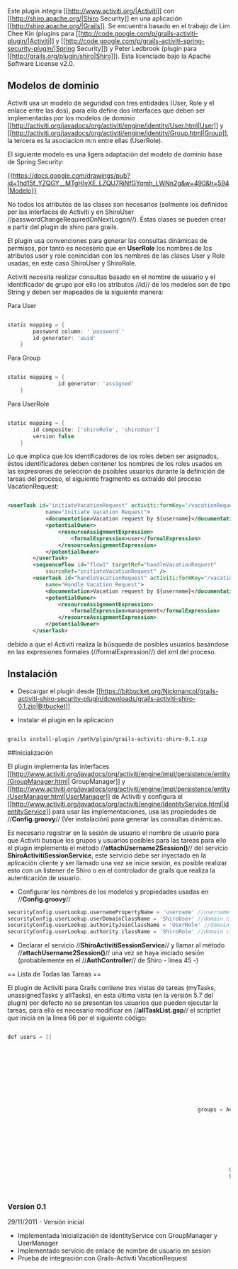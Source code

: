 Este plugin integra [[http://www.activiti.org/|Activiti]] con [[http://shiro.apache.org/|Shiro Security]] en una aplicación [[http://shiro.apache.org/|Grails]]. Se encuentra basado en el trabajo de Lim Chee Kin (plugins para [[http://code.google.com/p/grails-activiti-plugin/|Activiti]] y [[http://code.google.com/p/grails-activiti-spring-security-plugin/|Spring Security]]) y Peter Ledbrook (plugin para [[http://grails.org/plugin/shiro|Shiro]]). Esta licenciado bajo la Apache Software License v2.0.

## Modelos de dominio
Activiti usa un modelo de seguridad con tres entidades (User, Role y el enlace entre las dos), para ello define dos interfaces que deben ser implementadas por los modelos de dominio [[http://activiti.org/javadocs/org/activiti/engine/identity/User.html|User]] y [[http://activiti.org/javadocs/org/activiti/engine/identity/Group.html|Group]], la tercera es la asociacion m:n entre ellas (UserRole).

El siguiente modelo es una ligera adaptación del modelo de dominio base de Spring Security: 

{{https://docs.google.com/drawings/pub?id=1hd15f_YZQGY__MTgHIvXE_LZQU7RiNfGYqmh_LWNn2g&w=490&h=594|Modelo}}

No todos los atributos de las clases son necesarios (solmente los definidos por las interfaces de Activiti y en ShiroUser //passwordChangeRequiredOnNextLogon//). Éstas clases se pueden crear a partir del plugin de shiro para grails.

El plugin usa convenciones para generar las consultas dinámicas de permisos, por tanto es neceserio que en **UserRole** los nombres de los atributos user y role conincidan con los nombres de las clases User y Role usadas, en este caso ShiroUser y ShiroRole.

Activiti necesita realizar consultas basado en el nombre de usuario y el identificador de grupo por ello los atributos //id// de los modelos son de tipo String y deben ser mapeados de la siguiente manera:

Para User
```groovy

static mapping = {
		password column: '`password`'
		id generator: 'uuid'
	}
```
Para Group
```groovy

static mapping = {
                id generator: 'assigned'
	}
```
Para UserRole
```groovy

static mapping = {
		id composite: ['shiroRole', 'shiroUser']
		version false
	}
```
Lo que implica que los identificadores de los roles deben ser asignados, éstos identificadores deben contener los nombres de los roles usados en las expresiones de selección de psoibles usuarios durante la definición de tareas del proceso, el siguiente fragmento es extraído del proceso VacationRequest:

```xml

<userTask id="initiateVacationRequest" activiti:formKey="/vacationRequest/create"
			name="Initiate Vacation Request">
			<documentation>Vacation request by ${username}</documentation>
			<potentialOwner>
				<resourceAssignmentExpression>
					<formalExpression>user</formalExpression>
				</resourceAssignmentExpression>
			</potentialOwner>
		</userTask>
		<sequenceFlow id="flow1" targetRef="handleVacationRequest"
			sourceRef="initiateVacationRequest" />
		<userTask id="handleVacationRequest" activiti:formKey="/vacationRequest/approval"
			name="Handle Vacation Request">
			<documentation>Vacation request by ${username}</documentation>
			<potentialOwner>
				<resourceAssignmentExpression>
					<formalExpression>management</formalExpression>
				</resourceAssignmentExpression>
			</potentialOwner>
		</userTask>
```

debido a que el Activiti realiza la búsqueda de posibles usuarios basándose en las expresiones formales (//formalExpression//) del xml del proceso.

## Instalación

* Descargar el plugin desde [[https://bitbucket.org/Nickmancol/grails-activiti-shiro-security-plugin/downloads/grails-activiti-shiro-0.1.zip|Bitbucket]]

* Instalar el plugin en la aplicacion
```bash

grails install-plugin /path/plgin/grails-activiti-shiro-0.1.zip
```
##Inicialización

El plugin implementa las interfaces [[http://www.activiti.org/javadocs/org/activiti/engine/impl/persistence/entity/GroupManager.html| GroupManager]] y [[http://www.activiti.org/javadocs/org/activiti/engine/impl/persistence/entity/UserManager.html|UserManager]] de Activiti y configura el [[http://www.activiti.org/javadocs/org/activiti/engine/IdentityService.html|IdentityService]] para usar las implementaciones, usa las propiedades de //**Config.groovy**// (Ver instalación) para generar las consultas dinámicas.

Es necesario registrar en la sesión de usuario el nombre de usuario para que Activiti busque los grupos y usuarios posibles para las tareas para ello el plugin implementa el método //**attachUsername2Session()**// del servicio **ShiroActivitiSessionService**, este servicio debe ser inyectado en la aplicación cliente y ser llamado una vez se inicie sesión, es posible realizar esto con un listener de Shiro o en el controlador de grails que realiza la autenticación de usuario.

* Configurar los nombres de los modelos y propiedades usadas en //**Config.groovy**// 
```groovy
securityConfig.userLookup.usernamePropertyName = 'username' //username property
securityConfig.userLookup.userDomainClassName = 'ShiroUser' //domain classname without package
securityConfig.userLookup.authorityJoinClassName = 'UserRole' //domain classname without package
securityConfig.userLookup.authority.className = 'ShiroRole' //domain classname without package
```
* Declarar el servicio //**ShiroActivitiSessionService**// y llamar al método //**attachUsername2Session()**// una vez se haya iniciado sesión (probablemente en el //**AuthController**// de Shiro - linea 45 -)

== Lista de Todas las Tareas ==

El plugin de Activiti para Grails contiene tres vistas de tareas (myTasks, unassignedTasks y allTasks), en esta última vista (en la versión 5.7 del plugin) por defecto no se presentan los usuarios que pueden ejecutar la tareas, para ello es necesario modificar en //**allTaskList.gsp**// el scriptlet que inicia en la linea 66 por el siguiente código:

```java

def users = []
																		def userList=[:]
																		def userIds = ActivitiUtils.activitiService.getCandidateUserIds(taskInstance.id)
																		def groups
																		def groupIds
																		if (!applicationContext.getBean('pluginManager').hasGrailsPlugin('activitiSpringSecurity')) {
																		
																		def User = grailsApplication.getDomainClass(grailsApplication.config.securityConfig.userLookup.userDomainClassName).clazz
																		  users = User."findAllBy${GrailsNameUtils.getClassNameRepresentation(grailsApplication.config.securityConfig.userLookup.usernamePropertyName)}InList"(userIds)
																		
																			for (id in userIds) {
									                        groups = ActivitiUtils.identityService.createGroupQuery().groupMember(id).orderByGroupId().asc().list()
									                        
									                                        }		       
																		} else {
																		  def User = grailsApplication.getDomainClass(grailsApplication.config.grails.plugins.springsecurity.userLookup.userDomainClassName).clazz
																		  users = User."findAllBy${GrailsNameUtils.getClassNameRepresentation(grailsApplication.config.grails.plugins.springsecurity.userLookup.usernamePropertyName)}InList"(userIds)
																			
																		}
																		for (user in users) {
															          groups = ActivitiUtils.identityService.createGroupQuery().groupMember(user.id).orderByGroupId().asc().list()
															          groupIds = groups?" ${groups.collect{it.name}}":""
																				userList[user.username]="${user.username}${groupIds}"
																			}
```
### Version 0.1
29/11/2011 - Versión inicial

* Implementada inicialización de IdentityService con GroupManager y UserManager
* Implementado servicio de enlace de nombre de usuario en sesion
* Prueba de integración con Grails-Activiti VacationRequest
